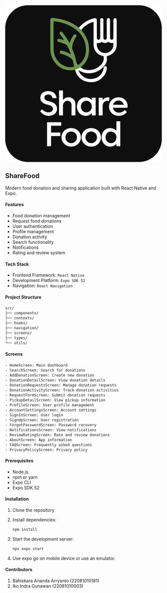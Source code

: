 ![ShareFood Logo](assets/images/sharefood-logo-dark.png)
## ShareFood

Modern food donation and sharing application built with React Native and Expo.

#### Features

- Food donation management
- Request food donations
- User authentication
- Profile management
- Donation activity
- Search functionality
- Notifications
- Rating and review system

#### Tech Stack

- Frontend Framework: ```React Native```
- Development Platform: ```Expo SDK 52```
- Navigation: ```React Navigation```

#### Project Structure

```
src/
├── components/
├── contexts/
├── hooks/
├── navigation/
├── screens/
├── types/
└── utils/
```

#### Screens
```
- HomeScreen: Main dashboard
- SearchScreen: Search for donations
- AddDonationScreen: Create new donation
- DonationDetailScreen: View donation details
- DonationRequestsScreen: Manage donation requests
- DonationActivityScreen: Track donation activities
- RequestFormScreen: Submit donation requests
- PickupDetailScreen: View pickup information
- ProfileScreen: User profile management
- AccountSettingsScreen: Account settings
- SignInScreen: User login
- SignUpScreen: User registration
- ForgotPasswordScreen: Password recovery
- NotificationsScreen: View notifications
- ReviewRatingScreen: Rate and review donations
- AboutScreen: App information
- FAQScreen: Frequently asked questions
- PrivacyPolicyScreen: Privacy policy
```

#### Prerequisites

- Node.js
- npm or yarn
- Expo CLI
- Expo SDK 52

#### Installation

1. Clone the repository
2. Install dependencies:
   ```bash
   npm install
   ```

3. Start the development server:
   ```bash
   npx expo start
   ```

4. Use expo go on mobile device or use an emulator.

#### Contributors

1. Bahiskara Ananda Arryanto (22081010181)
2. Iko Indra Gunawan (22081010003)
